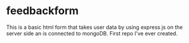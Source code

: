 # feedbackform

This is a basic html form that takes user data by using express js on the server side an is connected to mongoDB. 
First repo I've ever created. 
